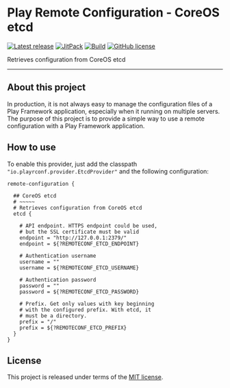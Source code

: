 # Play Remote Configuration - CoreOS etcd


[![Latest release](https://img.shields.io/badge/latest_release-18.04-orange.svg)](https://github.com/play-rconf/play-rconf-etcd/releases)
[![JitPack](https://jitpack.io/v/play-rconf/play-rconf-etcd.svg)](https://jitpack.io/#play-rconf/play-rconf-etcd)
[![Build](https://img.shields.io/travis-ci/play-rconf/play-rconf-etcd.svg?branch=master&style=flat)](https://travis-ci.org/play-rconf/play-rconf-etcd)
[![GitHub license](https://img.shields.io/badge/license-MIT-blue.svg)](https://raw.githubusercontent.com/play-rconf/play-rconf-etcd/master/LICENSE)

Retrieves configuration from CoreOS etcd
*****

## About this project
In production, it is not always easy to manage the configuration files of a
Play Framework application, especially when it running on multiple servers.
The purpose of this project is to provide a simple way to use a remote
configuration with a Play Framework application.



## How to use

To enable this provider, just add the classpath `"io.playrconf.provider.EtcdProvider"`
and the following configuration:

```hocon
remote-configuration {

  ## CoreOS etcd
  # ~~~~~
  # Retrieves configuration from CoreOS etcd
  etcd {

    # API endpoint. HTTPS endpoint could be used,
    # but the SSL certificate must be valid
    endpoint = "http://127.0.0.1:2379/"
    endpoint = ${?REMOTECONF_ETCD_ENDPOINT}

    # Authentication username
    username = ""
    username = ${?REMOTECONF_ETCD_USERNAME}

    # Authentication password
    password = ""
    password = ${?REMOTECONF_ETCD_PASSWORD}

    # Prefix. Get only values with key beginning
    # with the configured prefix. With etcd, it
    # must be a directory.
    prefix = "/"
    prefix = ${?REMOTECONF_ETCD_PREFIX}
  }
}
```


## License
This project is released under terms of the [MIT license](https://raw.githubusercontent.com/play-rconf/play-rconf-etcd/master/LICENSE).

